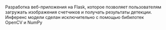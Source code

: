 Разработка веб-приложения на Flask, которое позволяет пользователям загружать изображения счетчиков и получать результаты детекции. Инференс модели сделан исключительно с помощью бибилотек OpenCV и NumPy

